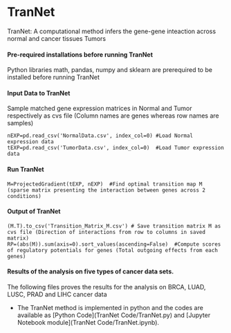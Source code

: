 # TranNet
TranNet: A computational method infers the gene-gene inteaction across normal and cancer tissues Tumors

#### Pre-required installations before running TranNet

Python libraries math, pandas, numpy and sklearn are prerequired to be installed before running TranNet

#### Input Data to TranNet

Sample matched gene expression matrices in Normal and Tumor respectively as cvs file (Column names are genes whereas row names are samples) 

```
nEXP=pd.read_csv('NormalData.csv', index_col=0) #Load Normal expression data
tEXP=pd.read_csv('TumorData.csv', index_col=0)  #Load Tumor expression data
```
#### Run TranNet
```
M=ProjectedGradient(tEXP, nEXP)  #Find optimal transition map M (sparse matrix presenting the interaction between genes across 2 conditions)

```
#### Output of TranNet
```
(M.T).to_csv('Transition_Matrix_M.csv') # Save transition matrix M as cvs file (Direction of interactions from row to columns in saved matrix) 
RP=(abs(M)).sum(axis=0).sort_values(ascending=False)  #Compute scores of regulatory potentials for genes (Total outgoing effects from each genes)
```
#### Results of the analysis on five types of cancer data sets.
The following files proves the results for the analysis on BRCA, LUAD, LUSC, PRAD and LIHC cancer data 

* The TranNet method is implemented in python and the codes are available as [Python Code](TranNet Code/TranNet.py) and [Jupyter Notebook module](TranNet Code/TranNet.ipynb).
